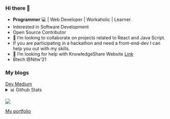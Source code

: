 ### Hi there 👋

<!--
**tejaswini22199/tejaswini22199** is a ✨ _special_ ✨ repository because its `README.md` (this file) appears on your GitHub profile.

Here are some ideas to get you started:-->
- <strong>Programmer</strong> :computer: | Web Developer | Workaholic | Learner. 
- Interested in Software Development
- Open Source Contributor
-  👯 I’m looking to collaborate on projects related to React and Java Script.
- If you are participating in a hackathon and need a front-end-dev I can help you out with my skills.
- 🤔 I’m looking for help with KnowledgeShare Website
[Link](https://github.com/tejaswini22199/KnowledgeShare)
- Btech @Nitw'21
### My blogs
 <a href="https://dev.to/tejaswini22199">
  Dev
 </a>
 <a href="https://medium.com/@powercoder1">
 Medium
 </a>

<details>
<summary>📊 Github Stats</summary>

<p align="center"> <img src="https://github-readme-stats.vercel.app/api?username=tejaswini22199&show_icons=true&theme=vision-friendly-dark" alt="PowerCoder | Stats" />
 
<p align="center"><img src="https://github-readme-stats.vercel.app/api/top-langs/?username=tejaswini22199&layout=compact&theme=vision-friendly-dark" width="350" height="250" >
</div>

</details>

![](https://visitor-badge.glitch.me/badge?page_id=tejaswini22199.tejaswini22199)

[My portfolio](https://tejaswinivakkalagaddi.netlify.app/)



<!--
<!--
- 👯 I’m looking to collaborate on ...

- 💬 Ask me about ...

- 😄 Pronouns: ...
- ⚡ Fun fact: ...

-->
